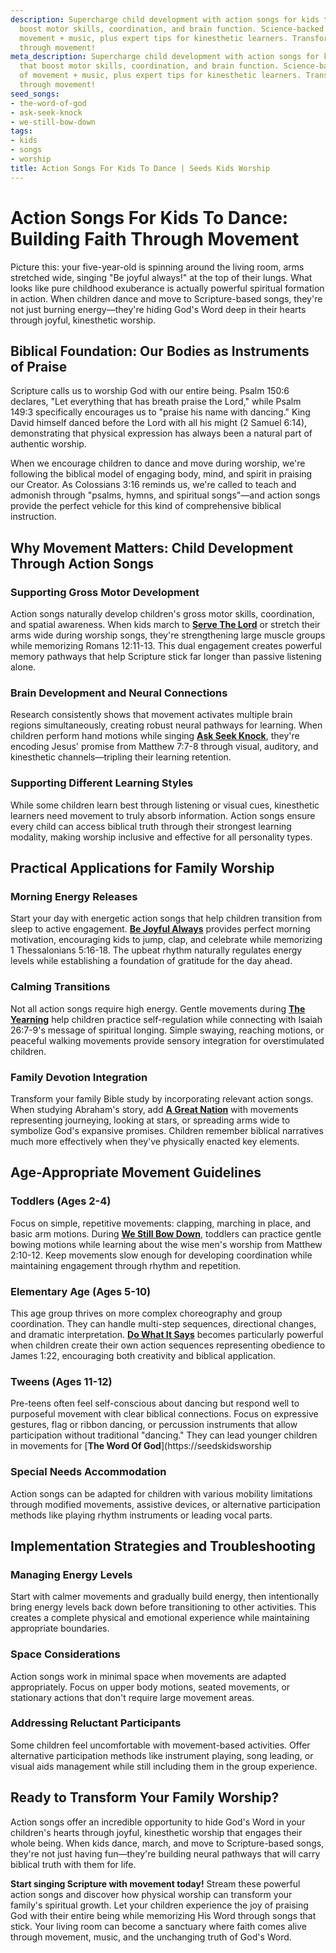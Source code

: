 ```yaml
---
description: Supercharge child development with action songs for kids to dance that
  boost motor skills, coordination, and brain function. Science-backed benefits of
  movement + music, plus expert tips for kinesthetic learners. Transform learning
  through movement!
meta_description: Supercharge child development with action songs for kids to dance
  that boost motor skills, coordination, and brain function. Science-backed benefits
  of movement + music, plus expert tips for kinesthetic learners. Transform learning
  through movement!
seed_songs:
- the-word-of-god
- ask-seek-knock
- we-still-bow-down
tags:
- kids
- songs
- worship
title: Action Songs For Kids To Dance | Seeds Kids Worship
---
```

# Action Songs For Kids To Dance: Building Faith Through Movement

Picture this: your five-year-old is spinning around the living room, arms stretched wide, singing "Be joyful always!" at the top of their lungs. What looks like pure childhood exuberance is actually powerful spiritual formation in action. When children dance and move to Scripture-based songs, they're not just burning energy—they're hiding God's Word deep in their hearts through joyful, kinesthetic worship.

## Biblical Foundation: Our Bodies as Instruments of Praise

Scripture calls us to worship God with our entire being. Psalm 150:6 declares, "Let everything that has breath praise the Lord," while Psalm 149:3 specifically encourages us to "praise his name with dancing." King David himself danced before the Lord with all his might (2 Samuel 6:14), demonstrating that physical expression has always been a natural part of authentic worship.

When we encourage children to dance and move during worship, we're following the biblical model of engaging body, mind, and spirit in praising our Creator. As Colossians 3:16 reminds us, we're called to teach and admonish through "psalms, hymns, and spiritual songs"—and action songs provide the perfect vehicle for this kind of comprehensive biblical instruction.

## Why Movement Matters: Child Development Through Action Songs

### Supporting Gross Motor Development
Action songs naturally develop children's gross motor skills, coordination, and spatial awareness. When kids march to [**Serve The Lord**](https://seedskidsworship.com/product/serve-the-lord-romans-1211-13-esv/) or stretch their arms wide during worship songs, they're strengthening large muscle groups while memorizing Romans 12:11-13. This dual engagement creates powerful memory pathways that help Scripture stick far longer than passive listening alone.

### Brain Development and Neural Connections
Research consistently shows that movement activates multiple brain regions simultaneously, creating robust neural pathways for learning. When children perform hand motions while singing [**Ask Seek Knock**](https://seedskidsworship.com/product/ask-seek-knock-matthew-77-8-2/), they're encoding Jesus' promise from Matthew 7:7-8 through visual, auditory, and kinesthetic channels—tripling their learning retention.

### Supporting Different Learning Styles
While some children learn best through listening or visual cues, kinesthetic learners need movement to truly absorb information. Action songs ensure every child can access biblical truth through their strongest learning modality, making worship inclusive and effective for all personality types.

## Practical Applications for Family Worship

### Morning Energy Releases
Start your day with energetic action songs that help children transition from sleep to active engagement. [**Be Joyful Always**](https://seedskidsworship.com/product/joyful-always-1-thessalonians-516-18/) provides perfect morning motivation, encouraging kids to jump, clap, and celebrate while memorizing 1 Thessalonians 5:16-18. The upbeat rhythm naturally regulates energy levels while establishing a foundation of gratitude for the day ahead.

### Calming Transitions
Not all action songs require high energy. Gentle movements during [**The Yearning**](https://seedskidsworship.com/product/the-yearning-isaiah-267-9/) help children practice self-regulation while connecting with Isaiah 26:7-9's message of spiritual longing. Simple swaying, reaching motions, or peaceful walking movements provide sensory integration for overstimulated children.

### Family Devotion Integration
Transform your family Bible study by incorporating relevant action songs. When studying Abraham's story, add [**A Great Nation**](https://seedskidsworship.com/product/a-great-nation-genesis-121-2/) with movements representing journeying, looking at stars, or spreading arms wide to symbolize God's expansive promises. Children remember biblical narratives much more effectively when they've physically enacted key elements.

## Age-Appropriate Movement Guidelines

### Toddlers (Ages 2-4)
Focus on simple, repetitive movements: clapping, marching in place, and basic arm motions. During [**We Still Bow Down**](https://seedskidsworship.com/product/we-still-bow-down-matthew-210-12/), toddlers can practice gentle bowing motions while learning about the wise men's worship from Matthew 2:10-12. Keep movements slow enough for developing coordination while maintaining engagement through rhythm and repetition.

### Elementary Age (Ages 5-10)
This age group thrives on more complex choreography and group coordination. They can handle multi-step sequences, directional changes, and dramatic interpretation. [**Do What It Says**](https://seedskidsworship.com/product/do-what-it-says-james-122-2/) becomes particularly powerful when children create their own action sequences representing obedience to James 1:22, encouraging both creativity and biblical application.

### Tweens (Ages 11-12)
Pre-teens often feel self-conscious about dancing but respond well to purposeful movement with clear biblical connections. Focus on expressive gestures, flag or ribbon dancing, or percussion instruments that allow participation without traditional "dancing." They can lead younger children in movements for [**The Word Of God**](https://seedskidsworship

### Special Needs Accommodation
Action songs can be adapted for children with various mobility limitations through modified movements, assistive devices, or alternative participation methods like playing rhythm instruments or leading vocal parts.

## Implementation Strategies and Troubleshooting

### Managing Energy Levels
Start with calmer movements and gradually build energy, then intentionally bring energy levels back down before transitioning to other activities. This creates a complete physical and emotional experience while maintaining appropriate boundaries.

### Space Considerations
Action songs work in minimal space when movements are adapted appropriately. Focus on upper body motions, seated movements, or stationary actions that don't require large movement areas.

### Addressing Reluctant Participants
Some children feel uncomfortable with movement-based activities. Offer alternative participation methods like instrument playing, song leading, or visual aids management while still including them in the group experience.

## Ready to Transform Your Family Worship?

Action songs offer an incredible opportunity to hide God's Word in your children's hearts through joyful, kinesthetic worship that engages their whole being. When kids dance, march, and move to Scripture-based songs, they're not just having fun—they're building neural pathways that will carry biblical truth with them for life.

**Start singing Scripture with movement today!** Stream these powerful action songs and discover how physical worship can transform your family's spiritual growth. Let your children experience the joy of praising God with their entire being while memorizing His Word through songs that stick. Your living room can become a sanctuary where faith comes alive through movement, music, and the unchanging truth of God's Word.

<script type="application/ld+json">
{
  "@context": "https://schema.org",
  "@type": "Article",
  "headline": "Action Songs For Kids To Dance",
  "author": {
    "@type": "Organization",
    "name": "Seeds Kids Worship"
  },
  "publisher": {
    "@type": "Organization",
    "name": "Seeds Kids Worship",
    "logo": {
      "@type": "ImageObject",
      "url": "https://seedskidsworship.com/logo.png"
    }
  },
  "datePublished": "2025-09-02T16:27:59.185647",
  "dateModified": "2025-09-02T16:27:59.185664",
  "description": "Supercharge child development with action songs for kids to dance that boost motor skills, coordination, and brain function. Science-backed benefits of movement",
  "mainEntityOfPage": {
    "@type": "WebPage",
    "@id": "https://seedskidsworship.com/activities/action-songs-for-kids-to-dance/"
  }
}
</script>

<script type="application/ld+json">
{
  "@context": "https://schema.org",
  "@type": "Product",
  "name": "The Word Of God",
  "description": "Powerful song about the living and active Word of God from Hebrews 4:12",
  "url": "https://seedskidsworship.com/product/the-word-of-god-hebrews-412-2/",
  "brand": {
    "@type": "Brand",
    "name": "Seeds Kids Worship"
  },
  "category": "Children's Christian Music",
  "album": "The Word of God"
}
</script>

<script type="application/ld+json">
{
  "@context": "https://schema.org",
  "@type": "Product",
  "name": "Ask Seek Knock",
  "description": "Interactive worship song teaching children Jesus' promise about asking, seeking, and knocking in prayer",
  "url": "https://seedskidsworship.com/product/ask-seek-knock-matthew-77-8-2/",
  "brand": {
    "@type": "Brand",
    "name": "Seeds Kids Worship"
  },
  "category": "Children's Christian Music",
  "album": "Seeds of Courage"
}
</script>

<script type="application/ld+json">
{
  "@context": "https://schema.org",
  "@type": "Product",
  "name": "We Still Bow Down",
  "description": "Christmas song about continuing to worship Jesus like the wise men from Matthew 2:10-12",
  "url": "https://seedskidsworship.com/product/we-still-bow-down-matthew-210-12/",
  "brand": {
    "@type": "Brand",
    "name": "Seeds Kids Worship"
  },
  "category": "Children's Christian Music",
  "album": "Joyful"
}
</script>

<script type="application/ld+json">
{
  "@context": "https://schema.org",
  "@type": "Product",
  "name": "The Yearning",
  "description": "A worship song about spiritual longing and yearning for God",
  "url": "https://seedskidsworship.com/product/the-yearning-isaiah-267-9/",
